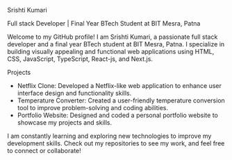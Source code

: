  Srishti Kumari

Full stack Developer | Final Year BTech Student at BIT Mesra, Patna

Welcome to my GitHub profile! I am Srishti Kumari, a passionate full stack developer and a final year BTech student at BIT Mesra, Patna. I specialize in building visually appealing and functional web applications using HTML, CSS, JavaScript, TypeScript, React-js, and Next.js.

Projects
- Netflix Clone: Developed a Netflix-like web application to enhance user interface design and functionality skills.
- Temperature Converter:  Created a user-friendly temperature conversion tool to improve problem-solving and coding abilities.
- Portfolio Website:  Designed and coded a personal portfolio website to showcase my projects and skills.

I am constantly learning and exploring new technologies to improve my development skills. Check out my repositories to see my work, and feel free to connect or collaborate!

 

<!---
spiffy1234/spiffy1234 is a ✨ special ✨ repository because its `README.md` (this file) appears on your GitHub profile.
You can click the Preview link to take a look at your changes.
--->
